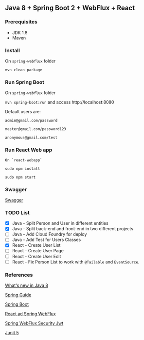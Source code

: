 ## Java 8 + Spring Boot 2 + WebFlux + React

### Prerequisites
 * JDK 1.8
 * Maven

### Install

On `spring-webflux` folder

`mvn clean package`

### Run Spring Boot

On `spring-webflux` folder

`mvn spring-boot:run` and access http://localhost:8080

Default users are:

```
admin@gmail.com/password

master@gmail.com/password123

anonymous@gmail.com/test
```

### Run React Web app

```
On `react-webapp`

sudo npm install

sudo npm start
```

### Swagger
[Swagger](http://localhost:8080/swagger-ui.html)

### TODO List

* [X] Java - Split Person and User in different entities
* [X] Java - Split back-end and front-end in two different projects
* [ ] Java - Add Cloud Foundry for deploy
* [ ] Java - Add Test for Users Classes
* [X] React - Create User List
* [ ] React - Create User Page
* [ ] React - Create User Edit
* [ ] React - Fix Person List to work with `@Tailable` and `EventSource`.

### References
[What's new in Java 8](https://leanpub.com/whatsnewinjava8/read)

[Spring Guide](https://spring.io/guides)

[Spring Boot](https://start.spring.io)

[React ad Spring WebFlux](https://developer.okta.com/blog/2018/09/25/spring-webflux-websockets-react)

[Spring WebFlux Security Jwt](https://github.com/raphaelDL/spring-webflux-security-jwt)

[Junit 5](https://medium.com/@GalletVictor/migration-from-junit-4-to-junit-5-d8fe38644abe)
